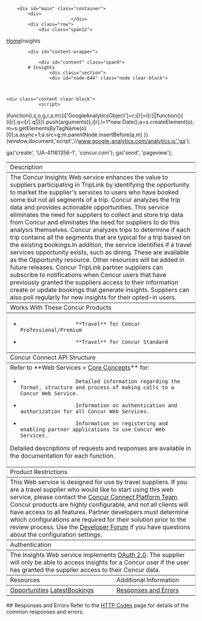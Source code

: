 
        <div id="main" class="container">
            <div>
                            </div>
            <div class="row">
                <div class="span12">
<div class="breadcrumbs"><a href="/">Home</a>Insights</div>
                </div>
            </div>

            <div id="content-wrapper">
<!-- <div class="row"> -->
                <div id="content" class="span9">
            # Insights
                    <div class="section">
                    <div id="node-644" class="node clear-block">


    
    <div class="content clear-block">
                <script>
  (function(i,s,o,g,r,a,m){i['GoogleAnalyticsObject']=r;i[r]=i[r]||function(){
  (i[r].q=i[r].q||[]).push(arguments)},i[r].l=1*new Date();a=s.createElement(o),
  m=s.getElementsByTagName(o)[0];a.async=1;a.src=g;m.parentNode.insertBefore(a,m)
  })(window,document,'script','//www.google-analytics.com/analytics.js','ga');

  ga('create', 'UA-41161356-1', 'concur.com');
  ga('send', 'pageview');

</script><style type="text/css">
.overflow_box{
border: 1px solid grey;
padding: .5em;
overflow: auto;
background-color: #DBDBDB;
font-family:"Courier New", Courier, monospace;
font-size:11px;
}
.xml-attribute {color: #009900}
.xml-value {color: #ce7b00}
.ST0 {color: #00007c; font-family: Monospaced; font-weight: bold}
.xml-tag {color: #0000e6}</style><a name="top"></a>
<table border="1" bordercolor="#dbdbdb" cellpadding="3" cellspacing="0" width="100%">
<tbody>
<tr class="GrayTableHead">
<td colspan="2">
                Description</td>
</tr>
<tr>
<td colspan="2">
The Concur Insights Web service enhances the value to suppliers participating in TripLink by identifying the opportunity to market the supplier's services to users who have booked some but not all segments of a trip. Concur analyzes the trip data and provides actionable opportunities. This service eliminates the need for suppliers to collect and store trip data from Concur and eliminates the need for suppliers to do this analysis themselves.
Concur analyzes trips to determine if each trip contains all the segments that are typical for a trip based on the existing bookings.In addition, the service identifies if a travel services opportunity exists, such as dining. These are available as the Opportunity resource. Other resources will be added in future releases.
Concur TripLink partner suppliers can subscribe to notifications when Concur users that have previously granted the suppliers access to their information create or update bookings that generate insights. Suppliers can also poll regularly for new insights for their opted-in users.
</td>
</tr>
<tr class="GrayTableHead">
<td colspan="2">
                Works With These Concur Products</td>
</tr>
<tr>
<td colspan="2">

* 
                        **Travel** for Concur Professional/Premium
* 
                        **Travel** for Concur Standard

</td>
</tr>
<tr class="GrayTableHead">
<td colspan="2">
                Concur Connect API Structure</td>
</tr>
<tr>
<td colspan="2">
                Refer to **Web Services > <a href="https://developer.concur.com/node/25">Core Concepts</a>** for:

* 
                        Detailed information regarding the format, structure and process of making calls to a Concur Web Service.
* 
                        Information on authentication and authorization for all Concur Web Services.
* 
                        Information on registering and enabling partner applications to use Concur Web Services.

Detailed descriptions of requests and responses are available in the documentation for each function.
</td>
</tr>
<tr class="GrayTableHead">
<td colspan="2">
                Product Restrictions</td>
</tr>
<tr>
<td colspan="2">
                This Web service is designed for use by travel suppliers. If you are a travel supplier who would like to start using this web service, please contact the <a href="mailto: ConcurConnectTech@concur.com">Concur Connect Platform Team</a>.
                Concur products are highly configurable, and not all clients will have access to all features.
                Partner developers must determine which configurations are required for their solution prior to the review process. Use the <a href="https://developer.concur.com/forums/concur-connect">Developer Forum</a> if you have questions about the configuration settings.</td>
</tr>
<tr class="GrayTableHead">
<td colspan="2">
                Authentication</td>
</tr>
<tr>
<td colspan="2">
                The Insights Web service implements <a href="https://developer.concur.com/node/491">OAuth 2.0</a>. The supplier will only be able to access insights for a Concur user if the user has granted the supplier access to their Concur data.</td>
</tr>
<tr class="GrayTableHead">
<td>
                Resources</td>
<td>
                Additional Information</td>
</tr>
<tr>
<td valign="top">
<a href="https://developer.concur.com/node/645">Opportunities</a>
<a href="https://www.concursolutions.com/api/docs/index.html#!/LatestBookings">LatestBookings</a>
</td>
<td valign="top">
                <a href="#responses">Responses and Errors</a></td>
</tr>
</tbody>
</table>
## 
    <a name="reponses"></a>Responses and Errors
Refer to the <a href="https://developer.concur.com/node/205">HTTP Codes</a> page for details of the common responses and errors.

